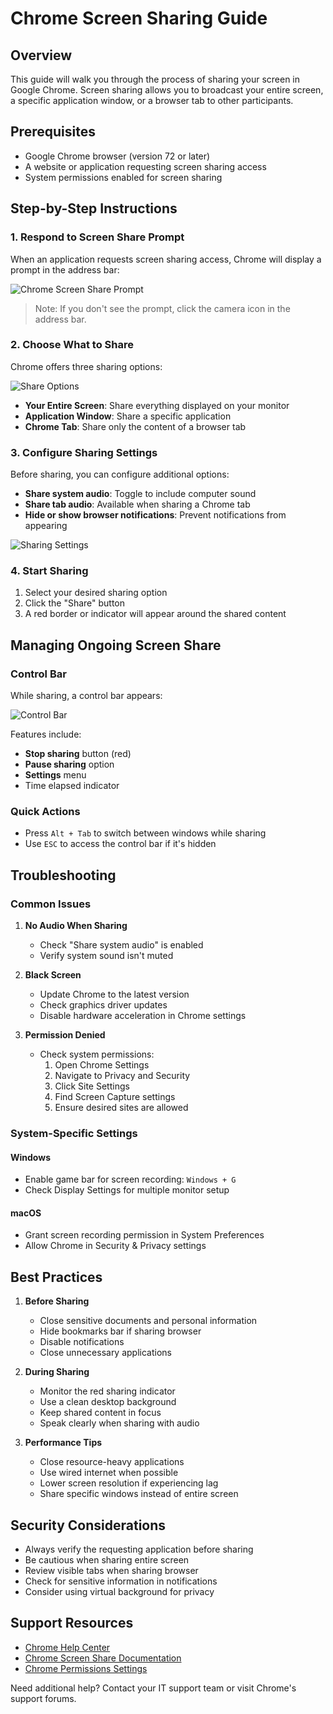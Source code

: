 # Chrome Screen Sharing Guide

## Overview

This guide will walk you through the process of sharing your screen in Google Chrome. Screen sharing allows you to broadcast your entire screen, a specific application window, or a browser tab to other participants.

## Prerequisites

- Google Chrome browser (version 72 or later)
- A website or application requesting screen sharing access
- System permissions enabled for screen sharing

## Step-by-Step Instructions

### 1. Respond to Screen Share Prompt

When an application requests screen sharing access, Chrome will display a prompt in the address bar:

![Chrome Screen Share Prompt](https://someImageUrl.com/prompt.png)

> Note: If you don't see the prompt, click the camera icon in the address bar.

### 2. Choose What to Share

Chrome offers three sharing options:

![Share Options](https://someImageUrl.com/options.png)

- **Your Entire Screen**: Share everything displayed on your monitor
- **Application Window**: Share a specific application
- **Chrome Tab**: Share only the content of a browser tab

### 3. Configure Sharing Settings

Before sharing, you can configure additional options:

- **Share system audio**: Toggle to include computer sound
- **Share tab audio**: Available when sharing a Chrome tab
- **Hide or show browser notifications**: Prevent notifications from appearing

![Sharing Settings](https://someImageUrl.com/settings.png)

### 4. Start Sharing

1. Select your desired sharing option
2. Click the "Share" button
3. A red border or indicator will appear around the shared content

## Managing Ongoing Screen Share

### Control Bar
While sharing, a control bar appears:

![Control Bar](https://someImageUrl.com/controls.png)

Features include:
- **Stop sharing** button (red)
- **Pause sharing** option
- **Settings** menu
- Time elapsed indicator

### Quick Actions
- Press `Alt + Tab` to switch between windows while sharing
- Use `ESC` to access the control bar if it's hidden

## Troubleshooting

### Common Issues

1. **No Audio When Sharing**
   - Check "Share system audio" is enabled
   - Verify system sound isn't muted

2. **Black Screen**
   - Update Chrome to the latest version
   - Check graphics driver updates
   - Disable hardware acceleration in Chrome settings

3. **Permission Denied**
   - Check system permissions:
     1. Open Chrome Settings
     2. Navigate to Privacy and Security
     3. Click Site Settings
     4. Find Screen Capture settings
     5. Ensure desired sites are allowed

### System-Specific Settings

#### Windows
- Enable game bar for screen recording: `Windows + G`
- Check Display Settings for multiple monitor setup

#### macOS
- Grant screen recording permission in System Preferences
- Allow Chrome in Security & Privacy settings

## Best Practices

1. **Before Sharing**
   - Close sensitive documents and personal information
   - Hide bookmarks bar if sharing browser
   - Disable notifications
   - Close unnecessary applications

2. **During Sharing**
   - Monitor the red sharing indicator
   - Use a clean desktop background
   - Keep shared content in focus
   - Speak clearly when sharing with audio

3. **Performance Tips**
   - Close resource-heavy applications
   - Use wired internet when possible
   - Lower screen resolution if experiencing lag
   - Share specific windows instead of entire screen

## Security Considerations

- Always verify the requesting application before sharing
- Be cautious when sharing entire screen
- Review visible tabs when sharing browser
- Check for sensitive information in notifications
- Consider using virtual background for privacy

## Support Resources

- [Chrome Help Center](https://support.google.com/chrome)
- [Chrome Screen Share Documentation](https://support.google.com/chrome/answer/10362?)
- [Chrome Permissions Settings](chrome://settings/content)

Need additional help? Contact your IT support team or visit Chrome's support forums.